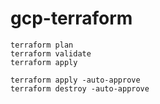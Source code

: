 # gcp-terraform


```
terraform plan
terraform validate
terraform apply
``` 

```
terraform apply -auto-approve
terraform destroy -auto-approve
```
